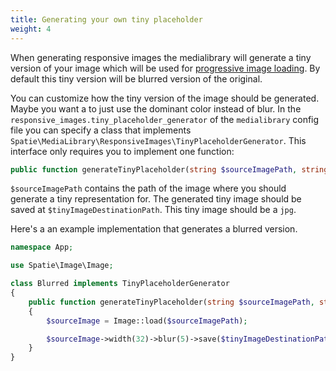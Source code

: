 ```yaml
---
title: Generating your own tiny placeholder
weight: 4
---
```


When generating responsive images the medialibrary will generate a tiny version of your image which will be used for [progressive image loading](/laravel-medialibrary/v7/responsive-images/getting-started-with-responsive-images#progressive-image-loading). By default this tiny version will be blurred version of the original.

You can customize how the tiny version of the image should be generated. Maybe you want a to just use the dominant color instead of blur. In the  `responsive_images.tiny_placeholder_generator` of the `medialibrary` config file you can specify a class that implements `Spatie\MediaLibrary\ResponsiveImages\TinyPlaceholderGenerator`. This interface only requires you to implement one function:

```php
public function generateTinyPlaceholder(string $sourceImagePath, string $tinyImageDestinationPath);
```

`$sourceImagePath` contains the path of the image where you should generate a tiny representation for. The generated tiny image should be saved at `$tinyImageDestinationPath`. This tiny image should be a `jpg`.

Here's a an example implementation that generates a blurred version.

```php
namespace App;

use Spatie\Image\Image;

class Blurred implements TinyPlaceholderGenerator
{
    public function generateTinyPlaceholder(string $sourceImagePath, string $tinyImageDestinationPath)
    {
        $sourceImage = Image::load($sourceImagePath);

        $sourceImage->width(32)->blur(5)->save($tinyImageDestinationPath);
    }
}
```
